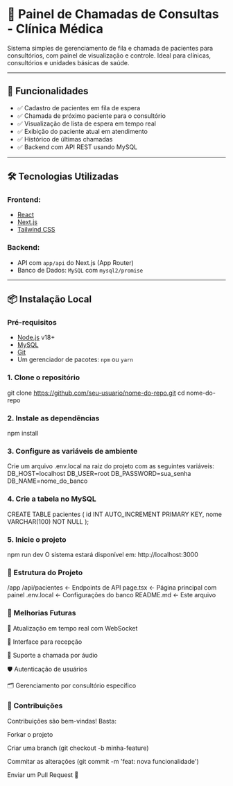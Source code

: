 # 🏥 Painel de Chamadas de Consultas - Clínica Médica

Sistema simples de gerenciamento de fila e chamada de pacientes para consultórios, com painel de visualização e controle. Ideal para clínicas, consultórios e unidades básicas de saúde.

---

## 🚀 Funcionalidades

- ✅ Cadastro de pacientes em fila de espera
- ✅ Chamada de próximo paciente para o consultório
- ✅ Visualização de lista de espera em tempo real
- ✅ Exibição do paciente atual em atendimento
- ✅ Histórico de últimas chamadas
- ✅ Backend com API REST usando MySQL

---

## 🛠️ Tecnologias Utilizadas

### Frontend:
- [React](https://reactjs.org/)
- [Next.js](https://nextjs.org/)
- [Tailwind CSS](https://tailwindcss.com/)

### Backend:
- API com `app/api` do Next.js (App Router)
- Banco de Dados: `MySQL` com `mysql2/promise`

---

## 📦 Instalação Local

### Pré-requisitos

- [Node.js](https://nodejs.org/) v18+
- [MySQL](https://www.mysql.com/)
- [Git](https://git-scm.com/)
- Um gerenciador de pacotes: `npm` ou `yarn`

### 1. Clone o repositório

git clone https://github.com/seu-usuario/nome-do-repo.git
cd nome-do-repo

### 2. Instale as dependências
npm install

### 3. Configure as variáveis de ambiente
Crie um arquivo .env.local na raiz do projeto com as seguintes variáveis:
DB_HOST=localhost
DB_USER=root
DB_PASSWORD=sua_senha
DB_NAME=nome_do_banco


### 4. Crie a tabela no MySQL
CREATE TABLE pacientes (
  id INT AUTO_INCREMENT PRIMARY KEY,
  nome VARCHAR(100) NOT NULL
);

### 5. Inicie o projeto
npm run dev
O sistema estará disponível em: http://localhost:3000

### 📂 Estrutura do Projeto

/app
  /api/pacientes          ← Endpoints de API
  page.tsx                ← Página principal com painel
.env.local                ← Configurações do banco
README.md                 ← Este arquivo

### 📌 Melhorias Futuras
📡 Atualização em tempo real com WebSocket

📲 Interface para recepção

📢 Suporte a chamada por áudio

🛡️ Autenticação de usuários

🗂️ Gerenciamento por consultório específico


### 🤝 Contribuições
Contribuições são bem-vindas! Basta:

Forkar o projeto

Criar uma branch (git checkout -b minha-feature)

Commitar as alterações (git commit -m 'feat: nova funcionalidade')

Enviar um Pull Request 🚀


